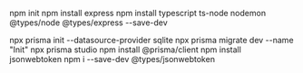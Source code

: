 npm init
npm install express
npm install typescript ts-node nodemon @types/node @types/express --save-dev

npx prisma init --datasource-provider sqlite
npx prisma migrate dev --name "Init"
npx prisma studio 
npm install @prisma/client
npm install jsonwebtoken
npm i --save-dev @types/jsonwebtoken